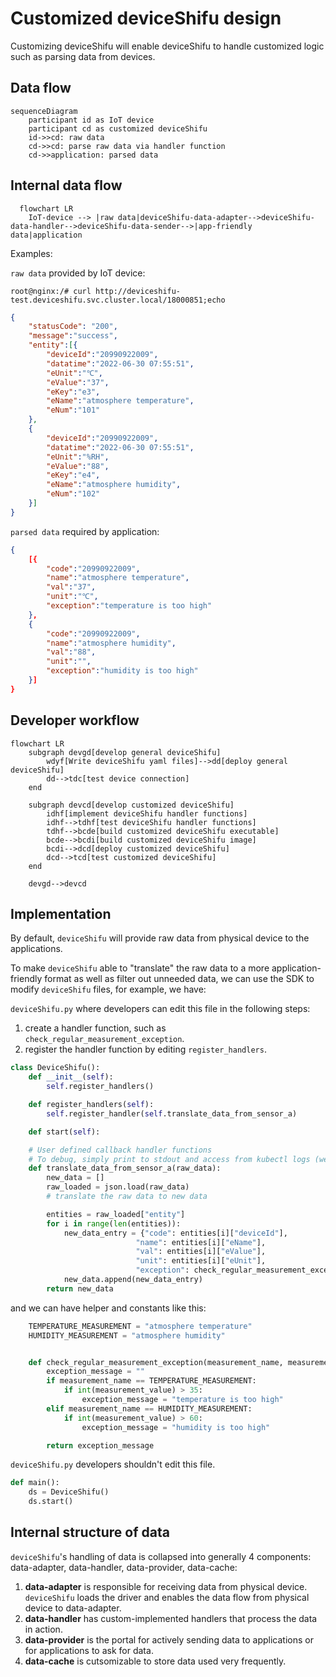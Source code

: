 # Customized deviceShifu design

Customizing deviceShifu will enable deviceShifu to handle customized logic such as parsing data from devices.

## Data flow

```mermaid
sequenceDiagram
    participant id as IoT device
    participant cd as customized deviceShifu
    id->>cd: raw data
    cd->>cd: parse raw data via handler function
    cd->>application: parsed data
```
## Internal data flow
```mermaid
  flowchart LR
    IoT-device --> |raw data|deviceShifu-data-adapter-->deviceShifu-data-handler-->deviceShifu-data-sender-->|app-friendly data|application

```

Examples:

`raw data` provided by IoT device:

```
root@nginx:/# curl http://deviceshifu-test.deviceshifu.svc.cluster.local/18000851;echo
```

```json
{
    "statusCode": "200",
    "message":"success",
    "entity":[{
        "deviceId":"20990922009",
        "datatime":"2022-06-30 07:55:51",
        "eUnit":"℃",
        "eValue":"37",
        "eKey":"e3",
        "eName":"atmosphere temperature",
        "eNum":"101"
    },
    {
        "deviceId":"20990922009",
        "datatime":"2022-06-30 07:55:51",
        "eUnit":"%RH",
        "eValue":"88",
        "eKey":"e4",
        "eName":"atmosphere humidity",
        "eNum":"102"
    }]
}
```

`parsed data` required by application:

```json
{
    [{
        "code":"20990922009",
        "name":"atmosphere temperature",
        "val":"37",
        "unit":"℃",
        "exception":"temperature is too high"
    },
    {
        "code":"20990922009",
        "name":"atmosphere humidity",
        "val":"88",
        "unit":"",
        "exception":"humidity is too high"
    }]
}
```

## Developer workflow

```mermaid
flowchart LR
    subgraph devgd[develop general deviceShifu]
        wdyf[Write deviceShifu yaml files]-->dd[deploy general deviceShifu]
        dd-->tdc[test device connection]
    end

    subgraph devcd[develop customized deviceShifu]
        idhf[implement deviceShifu handler functions]
        idhf-->tdhf[test deviceShifu handler functions]
        tdhf-->bcde[build customized deviceShifu executable]
        bcde-->bcdi[build customized deviceShifu image]
        bcdi-->dcd[deploy customized deviceShifu]
        dcd-->tcd[test customized deviceShifu]
    end

    devgd-->devcd
```

## Implementation

By default, `deviceShifu` will provide raw data from physical device to the applications.

To make `deviceShifu` able to "translate" the raw data to a more application-friendly format as well as filter out unneeded data, we can use the SDK to modify `deviceShifu` files, for example, we have:

`deviceShifu.py` where developers can edit this file in the following steps:

1. create a handler function, such as `check_regular_measurement_exception`.
2. register the handler function by editing `register_handlers`.

```python
class DeviceShifu():
    def __init__(self):
        self.register_handlers()

    def register_handlers(self):
        self.register_handler(self.translate_data_from_sensor_a)

    def start(self):

    # User defined callback handler functions
    # To debug, simply print to stdout and access from kubectl logs (we should have shifuctl too!)
    def translate_data_from_sensor_a(raw_data):
        new_data = []
        raw_loaded = json.load(raw_data)
        # translate the raw data to new data

        entities = raw_loaded["entity"]
        for i in range(len(entities)):
            new_data_entry = {"code": entities[i]["deviceId"],
                            "name": entities[i]["eName"],
                            "val": entities[i]["eValue"],
                            "unit": entities[i]["eUnit"],
                            "exception": check_regular_measurement_exception(entities[i]["eName"], entities[i]["eValue"])}
            new_data.append(new_data_entry)
        return new_data

```
and we can have helper and constants like this:
```python
    TEMPERATURE_MEASUREMENT = "atmosphere temperature"
    HUMIDITY_MEASUREMENT = "atmosphere humidity"


    def check_regular_measurement_exception(measurement_name, measurement_value):
        exception_message = ""
        if measurement_name == TEMPERATURE_MEASUREMENT:
            if int(measurement_value) > 35:
                exception_message = "temperature is too high"
        elif measurement_name == HUMIDITY_MEASUREMENT:
            if int(measurement_value) > 60:
                exception_message = "humidity is too high"

        return exception_message


```

`deviceShifu.py` developers shouldn't edit this file.

```python
def main():
    ds = DeviceShifu()
    ds.start()
```

## Internal structure of data
`deviceShifu`'s handling of data is collapsed into generally 4 components: data-adapter, data-handler, data-provider, data-cache:

1. **data-adapter** is responsible for receiving data from physical device. `deviceShifu` loads the driver and enables the data flow from physical device to data-adapter.
2. **data-handler** has custom-implemented handlers that process the data in action.
3. **data-provider** is the portal for actively sending data to applications or for applications to ask for data.
4. **data-cache** is cutsomizable to store data used very frequently.


